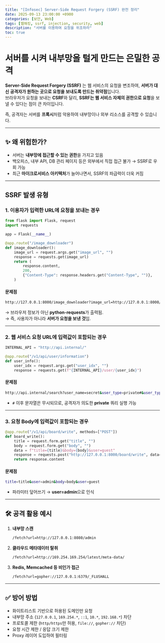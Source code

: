 ```yaml
---
title: "[Infosec] Server-Side Request Forgery (SSRF) 완전 정리"
date: 2025-09-13 23:00:00 +0900
categories: [보안, Web]
tags: [웹해킹, ssrf, injection, security, web]
description: "서버를 이용하여 요청을 위조하라"
toc: true
---
```


# 서버를 시켜 내부망을 털게 만드는 은밀한 공격

**Server-Side Request Forgery (SSRF)** 는 웹 서비스의 요청을 변조하여, **서버가 대신 공격자가 원하는 곳으로 요청을 보내도록 만드는 취약점**입니다.  
브라우저가 요청을 보내는 **CSRF**와 달리, **SSRF는 웹 서비스 자체의 권한으로 요청**을 보낼 수 있다는 점이 큰 차이입니다.

즉, 공격자는 서버를 **프록시**처럼 악용하여 내부망이나 외부 리소스를 공격할 수 있습니다.

---

## ✨ 왜 위험한가?
- 서버는 **내부망에 접근할 수 있는 권한**을 가지고 있음  
- 백오피스, 내부 API, DB 관리 페이지 등은 외부에서 직접 접근 불가 → SSRF로 우회 가능  
- 최근 **마이크로서비스 아키텍처**가 늘어나면서, SSRF의 파급력이 더욱 커짐  

---

## SSRF 발생 유형

### 1. 이용자가 입력한 URL에 요청을 보내는 경우

```python
from flask import Flask, request
import requests

app = Flask(__name__)

@app.route("/image_downloader")
def image_downloader():
    image_url = request.args.get("image_url", "")
    response = requests.get(image_url)
    return (
        response.content,
        200,
        {"Content-Type": response.headers.get("Content-Type", "")},
    )
```

#### 문제점
```bash
http://127.0.0.1:8000/image_downloader?image_url=http://127.0.0.1:8000/request_info
```
→ 브라우저 정보가 아닌 **python-requests**가 출력됨.  
→ 즉, 사용자가 아니라 **서버가 요청을 보낸 것**임.

---

### 2. 웹 서비스 요청 URL에 입력값이 포함되는 경우

```python
INTERNAL_API = "http://api.internal/"

@app.route("/v1/api/user/information")
def user_info():
    user_idx = request.args.get("user_idx", "")
    response = requests.get(f"{INTERNAL_API}/user/{user_idx}")
```

#### 문제점
```bash
http://api.internal/search?user_name=secret&user_type=private#&user_type=public
```
- `#` 이후 문자열은 무시되므로, 공격자가 의도한 **private** 쿼리 실행 가능

---

### 3. 요청 Body에 입력값이 포함되는 경우

```python
@app.route("/v1/api/board/write", methods=["POST"])
def board_write():
    title = request.form.get("title", "")
    body = request.form.get("body", "")
    data = f"title={title}&body={body}&user=guest"
    response = requests.post("http://127.0.0.1:8000/board/write", data=data)
    return response.content
```

#### 문제점
```bash
title=title&user=admin&body=body&user=guest
```
- 파라미터 덮어쓰기 → **user=admin**으로 인식

---

## 🛠 공격 활용 예시

1. **내부망 스캔**
   ```bash
   /fetch?url=http://127.0.0.1:8080/admin
   ```

2. **클라우드 메타데이터 탈취**
   ```bash
   /fetch?url=http://169.254.169.254/latest/meta-data/
   ```

3. **Redis, Memcached 등 비인가 접근**
   ```bash
   /fetch?url=gopher://127.0.0.1:6379/_FLUSHALL
   ```

---

## ✅ 방어 방법
- 화이트리스트 기반으로 허용된 도메인만 요청  
- 내부망 주소 (`127.0.0.1`, `169.254.*`, `::1`, `10.*`, `192.168.*`) 차단  
- 프로토콜 제한 (`http/https`만 허용, `file://`, `gopher://` 차단)  
- 요청 시간 제한 / 응답 크기 제한  
- Proxy 레이어 도입하여 필터링  

